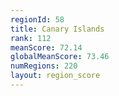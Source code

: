 ```yaml
---
regionId: 58
title: Canary Islands
rank: 112
meanScore: 72.14
globalMeanScore: 73.46
numRegions: 220
layout: region_score
---
```

